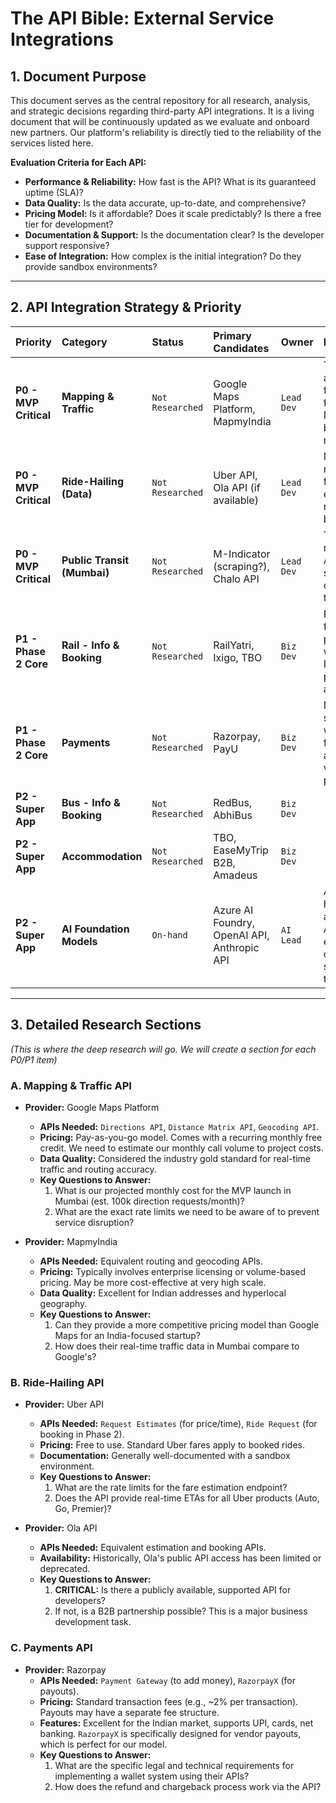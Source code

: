 # The API Bible: External Service Integrations

## 1. Document Purpose

This document serves as the central repository for all research, analysis, and strategic decisions regarding third-party API integrations. It is a living document that will be continuously updated as we evaluate and onboard new partners. Our platform's reliability is directly tied to the reliability of the services listed here.

**Evaluation Criteria for Each API:**
*   **Performance & Reliability:** How fast is the API? What is its guaranteed uptime (SLA)?
*   **Data Quality:** Is the data accurate, up-to-date, and comprehensive?
*   **Pricing Model:** Is it affordable? Does it scale predictably? Is there a free tier for development?
*   **Documentation & Support:** Is the documentation clear? Is the developer support responsive?
*   **Ease of Integration:** How complex is the initial integration? Do they provide sandbox environments?

---

## 2. API Integration Strategy & Priority

| Priority | Category                        | Status           | Primary Candidates                                       | Owner      | Notes                                                              |
| :------- | :------------------------------ | :--------------- | :------------------------------------------------------- | :--------- | :----------------------------------------------------------------- |
| **P0 - MVP Critical** | **Mapping & Traffic**           | `Not Researched` | Google Maps Platform, MapmyIndia                         | `Lead Dev` | The absolute foundation for our MVP. Must be 100% reliable.          |
| **P0 - MVP Critical** | **Ride-Hailing (Data)**         | `Not Researched` | Uber API, Ola API (if available)                         | `Lead Dev` | MVP only requires fare/ETA estimates, not booking.               |
| **P0 - MVP Critical** | **Public Transit (Mumbai)**     | `Not Researched` | M-Indicator (scraping?), Chalo API                        | `Lead Dev` | This is a major risk. A reliable source is critical for the MVP. |
| **P1 - Phase 2 Core** | **Rail - Info & Booking**       | `Not Researched` | RailYatri, Ixigo, TBO                                    | `Biz Dev`  | Requires a formal B2B partnership with an IRCTC principal agent.     |
| **P1 - Phase 2 Core** | **Payments**                    | `Not Researched` | Razorpay, PayU                                           | `Biz Dev`  | Must support wallet functionality and multi-vendor payouts.        |
| **P2 - Super App**    | **Bus - Info & Booking**        | `Not Researched` | RedBus, AbhiBus                                          | `Biz Dev`  |                                                                    |
| **P2 - Super App**    | **Accommodation**               | `Not Researched` | TBO, EaseMyTrip B2B, Amadeus                             | `Biz Dev`  |                                                                    |
| **P2 - Super App**    | **AI Foundation Models**        | `On-hand`        | Azure AI Foundry, OpenAI API, Anthropic API              | `AI Lead`  | Already have access to Azure. Will evaluate others for specific tasks. |

---

## 3. Detailed Research Sections

*(This is where the deep research will go. We will create a section for each P0/P1 item)*

### **A. Mapping & Traffic API**

*   **Provider:** Google Maps Platform
    *   **APIs Needed:** `Directions API`, `Distance Matrix API`, `Geocoding API`.
    *   **Pricing:** Pay-as-you-go model. Comes with a recurring monthly free credit. We need to estimate our monthly call volume to project costs.
    *   **Data Quality:** Considered the industry gold standard for real-time traffic and routing accuracy.
    *   **Key Questions to Answer:**
        1.  What is our projected monthly cost for the MVP launch in Mumbai (est. 100k direction requests/month)?
        2.  What are the exact rate limits we need to be aware of to prevent service disruption?

*   **Provider:** MapmyIndia
    *   **APIs Needed:** Equivalent routing and geocoding APIs.
    *   **Pricing:** Typically involves enterprise licensing or volume-based pricing. May be more cost-effective at very high scale.
    *   **Data Quality:** Excellent for Indian addresses and hyperlocal geography.
    *   **Key Questions to Answer:**
        1.  Can they provide a more competitive pricing model than Google Maps for an India-focused startup?
        2.  How does their real-time traffic data in Mumbai compare to Google's?

### **B. Ride-Hailing API**

*   **Provider:** Uber API
    *   **APIs Needed:** `Request Estimates` (for price/time), `Ride Request` (for booking in Phase 2).
    *   **Pricing:** Free to use. Standard Uber fares apply to booked rides.
    *   **Documentation:** Generally well-documented with a sandbox environment.
    *   **Key Questions to Answer:**
        1.  What are the rate limits for the fare estimation endpoint?
        2.  Does the API provide real-time ETAs for all Uber products (Auto, Go, Premier)?

*   **Provider:** Ola API
    *   **APIs Needed:** Equivalent estimation and booking APIs.
    *   **Availability:** Historically, Ola's public API access has been limited or deprecated.
    *   **Key Questions to Answer:**
        1.  **CRITICAL:** Is there a publicly available, supported API for developers?
        2.  If not, is a B2B partnership possible? This is a major business development task.

### **C. Payments API**

*   **Provider:** Razorpay
    *   **APIs Needed:** `Payment Gateway` (to add money), `RazorpayX` (for payouts).
    *   **Pricing:** Standard transaction fees (e.g., ~2% per transaction). Payouts may have a separate fee structure.
    *   **Features:** Excellent for the Indian market, supports UPI, cards, net banking. `RazorpayX` is specifically designed for vendor payouts, which is perfect for our model.
    *   **Key Questions to Answer:**
        1.  What are the specific legal and technical requirements for implementing a wallet system using their APIs?
        2.  How does the refund and chargeback process work via the API?